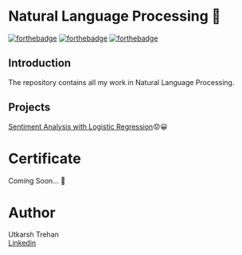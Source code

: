 # Natural Language Processing 🧠


[![forthebadge](https://forthebadge.com/images/badges/made-with-python.svg)](https://forthebadge.com)
[![forthebadge](https://forthebadge.com/images/badges/built-by-developers.svg)](https://forthebadge.com)  [![forthebadge](https://forthebadge.com/images/badges/built-with-love.svg)](https://forthebadge.com)

## Introduction

The repository contains all my work in Natural Language Processing.



## Projects

[Sentiment Analysis with Logistic Regression]()😟😀
  

# Certificate   
Coming Soon... 🚧 


# Author
Utkarsh Trehan  
[Linkedin](https://www.linkedin.com/in/utkarsh-trehan-653144b5/)
